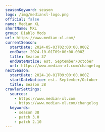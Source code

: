 ```yaml
---
seasonKeyword: season
logo: /img/medianxl-logo.png
official: false
name: Median XL
shortName: MXL
group: Diablo Mods
url: https://www.median-xl.com/
currentSeason:
  startDate: 2024-05-03T02:00:00.000Z
  endDate: 2024-10-01T09:00:00.000Z
  title: Season 37
  endDateNotice: est. September/October
  url: https://www.median-xl.com/changelog
nextSeason:
  startDate: 2024-10-01T09:00:00.000Z
  startDateNotice: est. September/October
  title: Season 38
crawlerSettings:
  sources:
    - https://www.median-xl.com
    - https://www.median-xl.com/changelog
  keywords:
    - season 38
    - patch 3.0
    - patch 2.10
---
```

